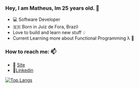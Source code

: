### Hey, I am Matheus, Im 25 years old. 👋

- 💻 Software Developer 
- 🇧🇷 Born in Juiz de Fora, Brazil  
- Love to build and learn new stuff 💡
- Current Learning more about Functional Programming λ 🧐

###  How to reach me: 📫   
- 💨 [Site](https://matheusdepaula.dev.br/)   
- 💼[Linkedin](https://www.linkedin.com/in/matheusdev20/)  

[![Top Langs](https://github-readme-stats.vercel.app/api/top-langs/?username=MatheusDev20&&hide=css,html&exclude_repo=CRUD&show_icons=true&hide_title=true&theme=radical&layout=compact&border_radius=30&langs_count=15)](https://github.com/anuraghazra/github-readme-stats)

